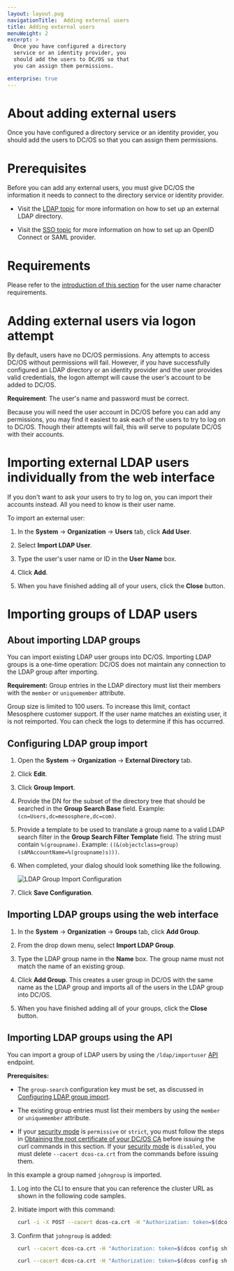 ```yaml
---
layout: layout.pug
navigationTitle:  Adding external users
title: Adding external users
menuWeight: 2
excerpt: >
  Once you have configured a directory
  service or an identity provider, you
  should add the users to DC/OS so that
  you can assign them permissions.

enterprise: true
---
```



# About adding external users

Once you have configured a directory service or an identity provider, you should add the users to DC/OS so that you can assign them permissions.

# Prerequisites

Before you can add any external users, you must give DC/OS the information it needs to connect to the directory service or identity provider.

* Visit the [LDAP topic](/1.8/administration/id-and-access-mgt/ent/ldap/) for more information on how to set up an external LDAP directory.

* Visit the [SSO topic](/1.8/administration/id-and-access-mgt/ent/sso/) for more information on how to set up an OpenID Connect or SAML provider.

# Requirements

Please refer to the [introduction of this section](/1.8/administration/id-and-access-mgt/ent/users-groups/) for the user name character requirements.

# Adding external users via logon attempt

By default, users have no DC/OS permissions. Any attempts to access DC/OS without permissions will fail. However, if you have successfully configured an LDAP directory or an identity provider and the user provides valid credentials, the logon attempt will cause the user's account to be added to DC/OS.

**Requirement**: The user's name and password must be correct.

Because you will need the user account in DC/OS before you can add any permissions, you may find it easiest to ask each of the users to try to log on to DC/OS. Though their attempts will fail, this will serve to populate DC/OS with their accounts.

# Importing external LDAP users individually from the web interface

If you don't want to ask your users to try to log on, you can import their accounts instead. All you need to know is their user name.

To import an external user:

1. In the **System** -> **Organization** -> **Users** tab, click **Add User**.

2. Select **Import LDAP User**.

3. Type the user's user name or ID in the **User Name** box.

4. Click **Add**.

5. When you have finished adding all of your users, click the **Close** button.


# Importing groups of LDAP users

## About importing LDAP groups

You can import existing LDAP user groups into DC/OS. Importing LDAP groups is a one-time operation: DC/OS does not maintain any connection to the LDAP group after importing.

**Requirement:** Group entries in the LDAP directory must list their members with the `member` or `uniquemember` attribute.

Group size is limited to 100 users. To increase this limit, contact Mesosphere customer support. If the user name matches an existing user, it is not reimported. You can check the logs to determine if this has occurred.

## Configuring LDAP group import

1. Open the **System** -> **Organization** -> **External Directory** tab.

2. Click **Edit**.

3. Click **Group Import**.

4. Provide the DN for the subset of the directory tree that should be searched in the **Group Search Base** field. Example: `(cn=Users,dc=mesosphere,dc=com)`.

5. Provide a template to be used to translate a group name to a valid LDAP search filter in the **Group Search Filter Template** field. The string must contain `%(groupname)`. Example: `((&(objectclass=group)(sAMAccountName=%(groupname)s)))`.

6. When completed, your dialog should look something like the following.

   ![LDAP Group Import Configuration](/1.8/administration/id-and-access-mgt/ent/users-groups/img/ldap-group-import.png)

7. Click **Save Configuration**.

## Importing LDAP groups using the web interface

1. In the **System** -> **Organization** -> **Groups** tab, click **Add Group**.

1. From the drop down menu, select **Import LDAP Group**.

1. Type the LDAP group name in the **Name** box. The group name must not match the name of an existing group.

1. Click **Add Group**. This creates a user group in DC/OS with the same name as the LDAP group and imports all of the users in the LDAP group into DC/OS.

1. When you have finished adding all of your groups, click the **Close** button.


## Importing LDAP groups using the API

You can import a group of LDAP users by using the `/ldap/importuser` [API](/1.8/administration/id-and-access-mgt/ent/iam-api/) endpoint.

**Prerequisites:**

-  The `group-search` configuration key must be set, as discussed in [Configuring LDAP group import](#Configuring-LDAP-group-import).
-  The existing group entries must list their members by using the `member` or `uniquemember` attribute.

-  If your [security mode](/1.8/administration/installing/ent/custom/configuration-parameters/#security) is `permissive` or `strict`, you must follow the steps in [Obtaining the root certificate of your DC/OS CA](/1.8/administration/tls-ssl/ent/get-cert/) before issuing the curl commands in this section. If your [security mode](/1.8/administration/installing/ent/custom/configuration-parameters/#security) is `disabled`, you must delete `--cacert dcos-ca.crt` from the commands before issuing them.

In this example a group named `johngroup` is imported.

1.  Log into the CLI to ensure that you can reference the cluster URL as shown in the following code samples.

1.  Initiate import with this command:

    ```bash
    curl -i -X POST --cacert dcos-ca.crt -H "Authorization: token=$(dcos config show core.dcos_acs_token)" --data '{"groupname": "johngroup"}' --header "Content-Type: application/json" $(dcos config show core.dcos_url)/acs/api/v1/ldap/importgroup
    ```

1.  Confirm that `johngroup` is added:

    ```bash
    curl --cacert dcos-ca.crt -H "Authorization: token=$(dcos config show core.dcos_acs_token)" $(dcos config show core.dcos_url)/acs/api/v1/groups/johngroup
    ```

    ```bash
    curl --cacert dcos-ca.crt -H "Authorization: token=$(dcos config show core.dcos_acs_token)" $(dcos config show core.dcos_url)/acs/api/v1/groups/johngroup/users
    ```

